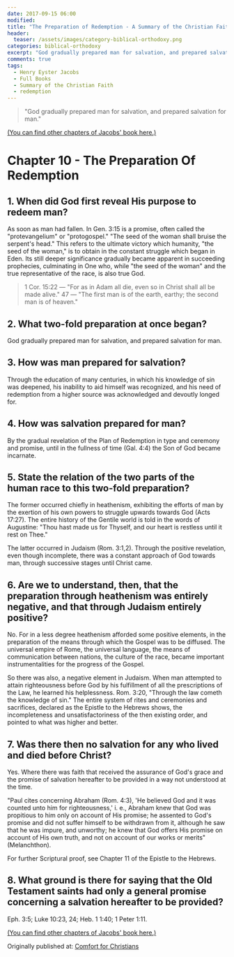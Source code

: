 ```yaml
---
date: 2017-09-15 06:00 
modified: 
title: "The Preparation of Redemption - A Summary of the Christian Faith by Henry Eyster Jacobs - Chapter 10"
header: 
  teaser: /assets/images/category-biblical-orthodoxy.png
categories: biblical-orthodoxy
excerpt: "God gradually prepared man for salvation, and prepared salvation for man." 
comments: true
tags:
  - Henry Eyster Jacobs
  - Full Books
  - Summary of the Christian Faith
  - redemption
---
```

>"God gradually prepared man for salvation, and prepared salvation for man." 

[(You can find other chapters of Jacobs' book here.)](/biblical-orthodoxy/henry-eyster-jacobs-summary-christian-faith-index)

# Chapter 10 - The Preparation Of Redemption

## 1. When did God first reveal His purpose to redeem man? 

As soon as man had fallen. In Gen. 3:15 is a promise, often called the "protevangelium" or "protogospel." "The seed of the woman shall bruise the serpent's head." This refers to the ultimate victory which humanity, "the seed of the woman," is to obtain in the constant struggle which began in Eden. Its still deeper significance gradually became apparent in succeeding prophecies, culminating in One who, while "the seed of the woman" and the true representative of the race, is also true God. 

>1 Cor. 15:22 — "For as in Adam all die, even so in Christ shall all be made alive." 
>47 — "The first man is of the earth, earthy; the second man is of heaven." 

## 2. What two-fold preparation at once began? 

God gradually prepared man for salvation, and prepared salvation for man. 

## 3. How was man prepared for salvation? 

Through the education of many centuries, in which his knowledge of sin was deepened, his inability to aid himself was recognized, and his need of redemption from a higher source was acknowledged and devoutly longed for.

## 4. How was salvation prepared for man? 

By the gradual revelation of the Plan of Redemption in type and ceremony and promise, until in the fullness of time (Gal. 4:4) the Son of God became incarnate. 

## 5. State the relation of the two parts of the human race to this two-fold preparation? 

The former occurred chiefly in heathenism, exhibiting the efforts of man by the exertion of his own powers to struggle upwards towards God (Acts 17:27). The entire history of the Gentile world is told in the words of Augustine: "Thou hast made us for Thyself, and our heart is restless until it rest on Thee." 

The latter occurred in Judaism (Rom. 3:1,2). Through the positive revelation, even though incomplete, there was a constant approach of God towards man, through successive stages until Christ came. 

## 6. Are we to understand, then, that the preparation through heathenism was entirely negative, and that through Judaism entirely positive?

No. For in a less degree heathenism afforded some positive elements, in the preparation of the means through which the Gospel was to be diffused. The universal empire of Rome, the universal language, the means of communication between nations, the culture of the race, became important instrumentalities for the progress of the Gospel. 

So there was also, a negative element in Judaism. When man attempted to attain righteousness before God by his fulfillment of all the prescriptions of the Law, he learned his helplessness. Rom. 3:20, "Through the law cometh the knowledge of sin." The entire system of rites and ceremonies and sacrifices, declared as the Epistle to the Hebrews shows, the incompleteness and unsatisfactoriness of the then existing order, and pointed to what was higher and better. 

## 7. Was there then no salvation for any who lived and died before Christ? 

Yes. Where there was faith that received the assurance of God's grace and the promise of salvation hereafter to be provided in a way not understood at the time. 

"Paul cites concerning Abraham (Rom. 4:3), 'He believed God and it was counted unto him for righteousness,' i. e., Abraham knew that God was propitious to him only on account of His promise; he assented to God's promise and did not suffer himself to be withdrawn from it, although he saw that he was impure, and unworthy; he knew that God offers His promise on account of His own truth, and not on account of our works or merits" (Melanchthon). 

For further Scriptural proof, see Chapter 11 of the Epistle to the Hebrews. 

## 8. What ground is there for saying that the Old Testament saints had only a general promise concerning a salvation hereafter to be provided? 

Eph. 3:5; Luke 10:23, 24; Heb. 1 1:40; 1 Peter 1:11. 

[(You can find other chapters of Jacobs' book here.)](/biblical-orthodoxy/henry-eyster-jacobs-summary-christian-faith-index)


<div>Originally published at: <a href='http://www.alecsatin.com/'>Comfort for Christians</a></div>